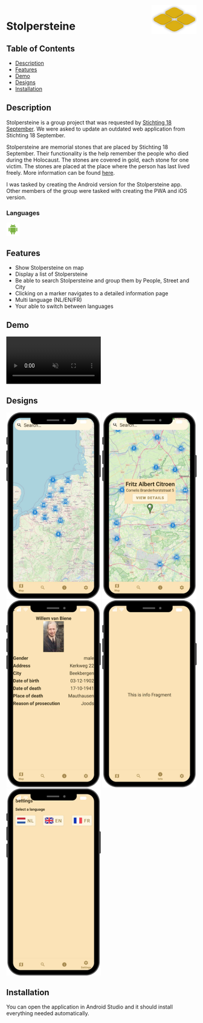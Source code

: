 <img align="right" src="../Portfolio/assets/projects/stolpersteine-logo.svg" />

# Stolpersteine

## Table of Contents
- [Description](#description)
- [Features](#features)
- [Demo](#demo)
- [Designs](#designs)
- [Installation](#installation)

## Description

Stolpersteine is a group project that was requested by [Stichting 18 September](https://stichting18september.nl/). We were asked to update an outdated web application from Stichting 18 September. 

Stolpersteine are memorial stones that are placed by Stichting 18 September. Their functionality is the help remember the people who died during the Holocaust. The stones are covered in gold, each stone for one victim. The stones are placed at the place where the person has last lived freely. More information can be found [here](https://en.wikipedia.org/wiki/Stolperstein).

I was tasked by creating the Android version for the Stolpersteine app. Other members of the group were tasked with creating the PWA and iOS version. 

### Languages

<p float="left">
    <img src="../Portfolio/assets/icons/skills/android.svg" width="35" />
</p>

## Features
- Show Stolpersteine on map
- Display a list of Stolpersteine
- Be able to search Stolpersteine and group them by People, Street and City
- Clicking on a marker navigates to a detailed information page
- Multi language (NL/EN/FR)
- Your able to switch between languages

## Demo
<p float="left">
  <video loop muted autoplay src="../Portfolio/assets/projects/stolpersteine/stolpersteine.mp4" width="250"></video>
</p>

## Designs
<p float="left">
  <img src="../Portfolio/assets/projects/stolpersteine/stolpersteine5.png" width="250" />
  <img src="../Portfolio/assets/projects/stolpersteine/stolpersteine4.png" width="250" />
  <img src="../Portfolio/assets/projects/stolpersteine/stolpersteine3.png" width="250" />
  <img src="../Portfolio/assets/projects/stolpersteine/stolpersteine2.png" width="250" />
  <img src="../Portfolio/assets/projects/stolpersteine/stolpersteine1.png" width="250" />
</p>

## Installation
You can open the application in Android Studio and it should install everything needed automatically. 